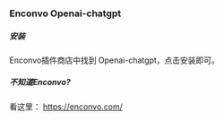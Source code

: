 ### Enconvo  Openai-chatgpt




##### 安装

Enconvo插件商店中找到 Openai-chatgpt，点击安装即可。



##### 不知道Enconvo?

看这里： https://enconvo.com/




